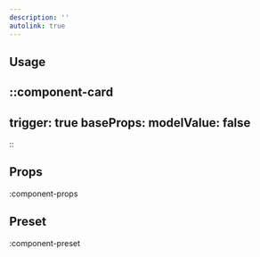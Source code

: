```yaml
---
description: ''
autolink: true
---
```


## Usage

::component-card
---
trigger: true
baseProps:
  modelValue: false
---
::

## Props

:component-props

## Preset

:component-preset
